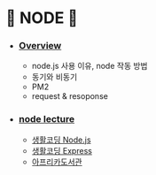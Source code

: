 # :star2: NODE :star2:

- ### [Overview](https://github.com/Chaewon-Leee/TIL/blob/main/WEB/node/overview.md)

  - node.js 사용 이유, node 작동 방법
  - 동기와 비동기
  - PM2
  - request & resoponse

- ### [node lecture](https://github.com/Chaewon-Leee/TIL/tree/main/WEB/node/node_lecture)

  - [생활코딩 Node.js](https://www.youtube.com/watch?v=3RS_A87IAPA&list=PLuHgQVnccGMA9QQX5wqj6ThK7t2tsGxjm)
  - [생활코딩 Express](https://www.youtube.com/watch?v=hwknmhLKgYg&list=PLuHgQVnccGMAGOQu8CBDO9hn-FXFmm4Wp)
  - [아프리카도서관](https://www.youtube.com/watch?v=ADxbGlwhl_s&t=1575s)
